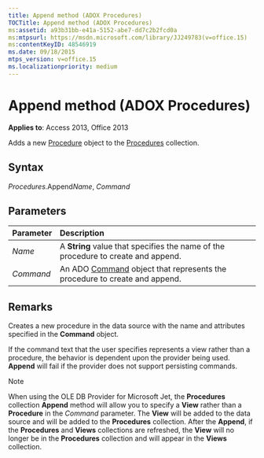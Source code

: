 ```yaml
---
title: Append method (ADOX Procedures)
TOCTitle: Append method (ADOX Procedures)
ms:assetid: a93b31bb-e41a-5152-abe7-dd7c2b2fcd0a
ms:mtpsurl: https://msdn.microsoft.com/library/JJ249783(v=office.15)
ms:contentKeyID: 48546919
ms.date: 09/18/2015
mtps_version: v=office.15
ms.localizationpriority: medium
---
```


# Append method (ADOX Procedures)

**Applies to**: Access 2013, Office 2013

Adds a new [Procedure](procedure-object-adox.md) object to the [Procedures](procedures-collection-adox.md) collection.

## Syntax

*Procedures*.Append*Name*, *Command*

## Parameters

|Parameter|Description|
|:--------|:----------|
|*Name* |A **String** value that specifies the name of the procedure to create and append.|
|*Command* |An ADO [Command](command-object-ado.md) object that represents the procedure to create and append.|

## Remarks

Creates a new procedure in the data source with the name and attributes specified in the **Command** object.

If the command text that the user specifies represents a view rather than a procedure, the behavior is dependent upon the provider being used. **Append** will fail if the provider does not support persisting commands.

> [!NOTE]
> When using the OLE DB Provider for Microsoft Jet, the **Procedures** collection **Append** method will allow you to specify a **View** rather than a **Procedure** in the *Command* parameter. The **View** will be added to the data source and will be added to the **Procedures** collection. After the **Append**, if the **Procedures** and **Views** collections are refreshed, the **View** will no longer be in the **Procedures** collection and will appear in the **Views** collection.


